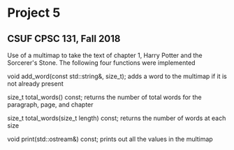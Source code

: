 # Project 5
## CSUF CPSC 131, Fall 2018

Use of a multimap to take the text of chapter 1, Harry Potter and the Sorcerer's Stone. 
The following four functions were implemented

void add_word(const std::string&, size_t);
adds a word to the multimap if it is not already present

size_t total_words() const;
returns the number of total words for the paragraph, page, and chapter

size_t total_words(size_t length) const;
returns the number of words at each size

void print(std::ostream&) const;
prints out all the values in the multimap

